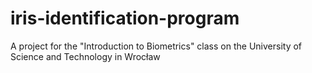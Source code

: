 # iris-identification-program
A project for the "Introduction to Biometrics" class on the University of Science and Technology in Wrocław
